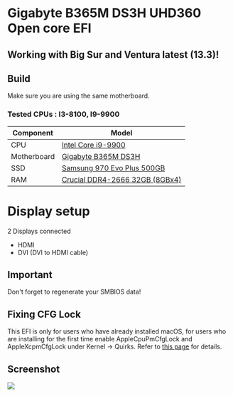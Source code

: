 # Gigabyte B365M DS3H UHD360 Open core EFI
## Working with Big Sur and Ventura latest (13.3)!


## Build
Make sure you are using the same motherboard.

### Tested CPUs : I3-8100, I9-9900

| Component | Model |
| ------ | ------ |
| CPU | [Intel Core i9-9900](https://www.intel.com/content/www/us/en/products/sku/191789/intel-core-i99900-processor-16m-cache-up-to-5-00-ghz/specifications.html) |
| Motherboard | [Gigabyte B365M DS3H](https://www.gigabyte.com/Motherboard/B365M-DS3H-rev-10) |
| SSD | [Samsung 970 Evo Plus 500GB](https://www.samsung.com/us/computing/memory-storage/solid-state-drives/ssd-970-evo-plus-nvme-m-2-500gb-mz-v7s500b-am/) |
| RAM | [Crucial DDR4-2666 32GB (8GBx4)](https://www.crucial.com/memory/ddr4/ct8g4dfra266/ct18575783) |


# Display setup
2 Displays connected 
- HDMI
- DVI (DVI to HDMI cable)


## Important
Don't forget to regenerate your SMBIOS data!


## Fixing CFG Lock

This EFI is only for users who have already installed macOS, for users who are installing for the first time enable AppleCpuPmCfgLock and AppleXcpmCfgLock under Kernel -> Quirks. Refer to [this page](https://dortania.github.io/OpenCore-Post-Install/misc/msr-lock.html#what-is-cfg-lock) for details.



## Screenshot

![](https://user-images.githubusercontent.com/20728999/229679313-8f1ab690-5f6f-4ec3-abf7-d239c118f5fe.png)
